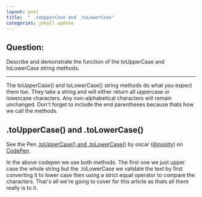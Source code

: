 ```yaml
---
layout: post
title:  " .toUpperCase and .toLowerCase"
categories: jekyll update
---
```


## Question:


Describe and demonstrate the function of the toUpperCase and toLowerCase string methods.
<hr>


The toUpperCase() and toLowerCase() string methods do what you expect them too. They take a string and will either return all uppercase or lowercase characters. Any non-alphabetical characters will remain unchanged. Don't forget to include the end parentheses because thats how we call the methods.

## .toUpperCase() and .toLowerCase()

<p data-height="264" data-theme-id="0" data-slug-hash="bwqYyN" data-default-tab="js,result" data-user="nopity" data-embed-version="2" data-preview="true" class="codepen">See the Pen <a href="http://codepen.io/nopity/pen/bwqYyN/">.toUpperCase() and .toLowerCase()</a> by oscar (<a href="http://codepen.io/nopity">@nopity</a>) on <a href="http://codepen.io">CodePen</a>.</p>
<script async src="//assets.codepen.io/assets/embed/ei.js"></script>


In the above codepen we use both methods. The first one we just upper case the whole string but the .toLowerCase we validate the text by first converting it to lower case then using a strict equal operator to compare the characters. That's all we're going to cover for this article as thats all there really is to it.
 

